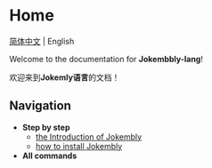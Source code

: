 # Home

[简体中文](./Home.md) | English

Welcome to the documentation for **Jokembbly-lang**!

欢迎来到**Jokemly语言**的文档！

## Navigation

- **Step by step**
  - [the Introduction of Jokembly](./English/Introduction.md)
  - [how to install Jokembly](./English/Install.md)
- **All commands**
